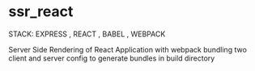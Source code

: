# ssr_react
STACK:
    EXPRESS , REACT , BABEL , WEBPACK 
    
    
Server Side Rendering of React Application with webpack bundling two client and server config to generate bundles in build directory 
